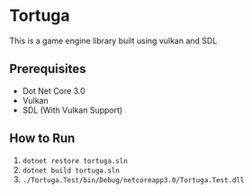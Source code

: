 # Tortuga

This is a game engine library built using vulkan and SDL

## Prerequisites

* Dot Net Core 3.0
* Vulkan
* SDL (With Vulkan Support)

## How to Run

1. `dotnet restore tortuga.sln`
2. `dotnet build tortuga.sln`
3. `./Tortuga.Test/bin/Debug/netcoreapp3.0/Tortuga.Test.dll`